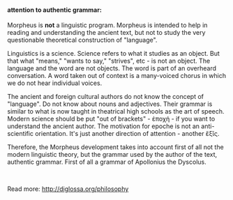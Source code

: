 #### attention to authentic grammar:

Morpheus is <b>not</b> a linguistic program. Morpheus is intended to help in reading and understanding the ancient text, but not to study the very questionable  theoretical construction of "language".

Linguistics is a science. Science refers to what it studies as an object. But that what "means," "wants to say," "strives", etc - is not an object. The language and the word are not objects. The word is part of an overheard conversation. A word taken out of context is a many-voiced chorus in which we do not hear individual voices.

The ancient and foreign cultural authors do not know the concept of "language". Do not know about nouns and adjectives. Their grammar is similar to what is now taught in theatrical high schools as the art of speech. Modern science should be put "out of brackets" - ἐποχή -  if you want to understand the ancient author. The motivation for epoche is not an anti-scientific orientation. It's just another direction of attention - another ἕξῐς.

Therefore, the Morpheus development takes into account first of all not the modern linguistic theory, but the grammar used by the author of the text, authentic grammar. First of all a grammar of Apollonius the Dyscolus.

&nbsp;

Read more: http://diglossa.org/philosophy
